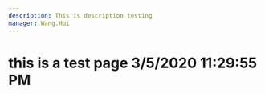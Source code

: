 ```yaml
---
description: This is description testing
manager: Wang.Hui
---
```

# this is a test page 3/5/2020 11:29:55 PM